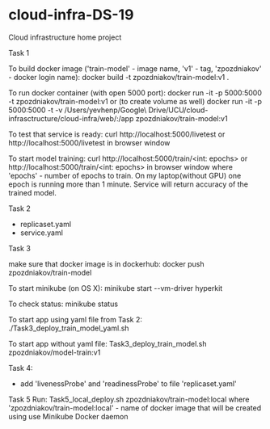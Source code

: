 # cloud-infra-DS-19
Cloud infrastructure home project

Task 1

To build docker image ('train-model' - image name, 'v1' - tag, 'zpozdniakov' - docker login name):
docker build -t zpozdniakov/train-model:v1 .

To run docker container (with open 5000 port):
docker run -it -p 5000:5000 -t zpozdniakov/train-model:v1
or (to create volume as well)
docker run -it -p 5000:5000 -t -v /Users/yevhenp/Google\ Drive/UCU/cloud-infrasctructure/cloud-infra/web/:/app  zpozdniakov/train-model:v1

To test that service is ready:
curl http://localhost:5000/livetest
or
http://localhost:5000/livetest in browser window

To start model training:
curl http://localhost:5000/train/<int: epochs>
or
http://localhost:5000/train/<int: epochs> in browser window
where 'epochs' - number of epochs to train. On my laptop(without GPU) one epoch is running more than 1 minute.
Service will return accuracy of the trained model. 

Task 2
 - replicaset.yaml
 - service.yaml

Task 3

make sure that docker image is in dockerhub:
docker push zpozdniakov/train-model

To start minikube (on OS X):
minikube start --vm-driver hyperkit

To check status:
minikube status

To start app using yaml file from Task 2:
./Task3_deploy_train_model_yaml.sh

To start app without yaml file:
Task3_deploy_train_model.sh zpozdniakov/model-train:v1

Task 4:
- add 'livenessProbe' and 'readinessProbe' to file  'replicaset.yaml'

Task 5
Run:
Task5_local_deploy.sh zpozdniakov/train-model:local
where 'zpozdniakov/train-model:local' - name of docker image that will be created using use Minikube Docker daemon
